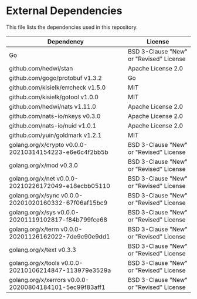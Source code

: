 # External Dependencies

This file lists the dependencies used in this repository.

| Dependency | License |
|-|-|
| Go | BSD 3-Clause "New" or "Revised" License |
| github.com/hedwi/stan | Apache License 2.0 |
| github.com/gogo/protobuf v1.3.2 | Go |
| github.com/kisielk/errcheck v1.5.0 | MIT |
| github.com/kisielk/gotool v1.0.0 | MIT |
| github.com/hedwi/nats v1.11.0 | Apache License 2.0 |
| github.com/nats-io/nkeys v0.3.0 | Apache License 2.0 |
| github.com/nats-io/nuid v1.0.1 | Apache License 2.0 |
| github.com/yuin/goldmark v1.2.1 | MIT |
| golang.org/x/crypto v0.0.0-20210314154223-e6e6c4f2bb5b | BSD 3-Clause "New" or "Revised" License |
| golang.org/x/mod v0.3.0 | BSD 3-Clause "New" or "Revised" License |
| golang.org/x/net v0.0.0-20210226172049-e18ecbb05110 | BSD 3-Clause "New" or "Revised" License |
| golang.org/x/sync v0.0.0-20201020160332-67f06af15bc9 | BSD 3-Clause "New" or "Revised" License |
| golang.org/x/sys v0.0.0-20201119102817-f84b799fce68 | BSD 3-Clause "New" or "Revised" License |
| golang.org/x/term v0.0.0-20201126162022-7de9c90e9dd1 | BSD 3-Clause "New" or "Revised" License |
| golang.org/x/text v0.3.3 | BSD 3-Clause "New" or "Revised" License |
| golang.org/x/tools v0.0.0-20210106214847-113979e3529a | BSD 3-Clause "New" or "Revised" License |
| golang.org/x/xerrors v0.0.0-20200804184101-5ec99f83aff1 | BSD 3-Clause "New" or "Revised" License |
